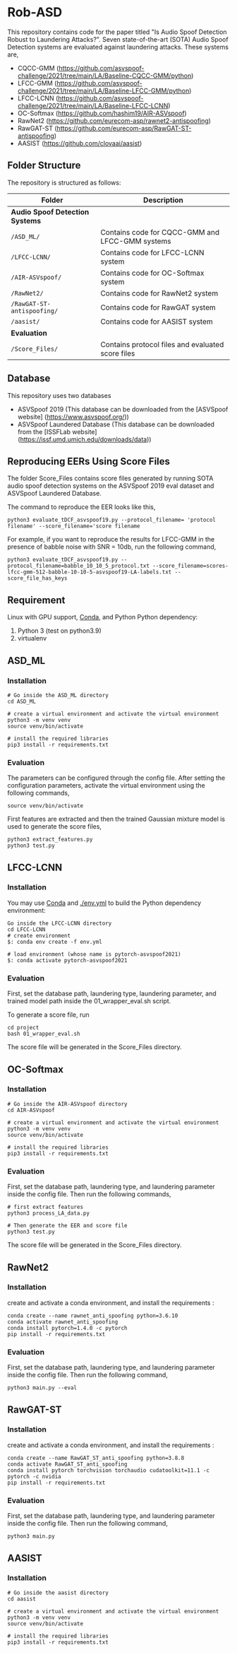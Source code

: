 # Rob-ASD

This repository contains code for the paper titled "Is Audio Spoof Detection Robust to Laundering Attacks?". Seven state-of-the-art (SOTA) Audio Spoof Detection systems are evaluated against laundering attacks. These systems are, 
- CQCC-GMM (https://github.com/asvspoof-challenge/2021/tree/main/LA/Baseline-CQCC-GMM/python)
- LFCC-GMM (https://github.com/asvspoof-challenge/2021/tree/main/LA/Baseline-LFCC-GMM/python)
- LFCC-LCNN (https://github.com/asvspoof-challenge/2021/tree/main/LA/Baseline-LFCC-LCNN)
- OC-Softmax (https://github.com/hashim19/AIR-ASVspoof)
- RawNet2 (https://github.com/eurecom-asp/rawnet2-antispoofing)
- RawGAT-ST (https://github.com/eurecom-asp/RawGAT-ST-antispoofing)
- AASIST (https://github.com/clovaai/aasist)

## Folder Structure

The repository is structured as follows:

| Folder | Description                                       |
|--------|---------------------------------------------------|
|__Audio Spoof Detection Systems__|
| `/ASD_ML/` | Contains code for CQCC-GMM and LFCC-GMM systems|
| `/LFCC-LCNN/` | Contains code for LFCC-LCNN system|
| `/AIR-ASVspoof/` | Contains code for OC-Softmax system|
| `/RawNet2/` | Contains code for RawNet2 system|
| `/RawGAT-ST-antispoofing/` | Contains code for RawGAT system|
| `/aasist/` | Contains code for AASIST system|
|__Evaluation__|
| `/Score_Files/` | Contains protocol files and evaluated score files|

## Database
This repository uses two databases
- ASVSpoof 2019 (This database can be downloaded from the [ASVSpoof website] (https://www.asvspoof.org/))
- ASVSpoof Laundered Database (This database can be downloaded from the [ISSFLab website] (https://issf.umd.umich.edu/downloads/data))

## Reproducing EERs Using Score Files
The folder Score_Files contains score files generated by running SOTA audio spoof detection systems on the ASVSpoof 2019 eval dataset and ASVSpoof Laundered Database. 

The command to reproduce the EER looks like this,
```
python3 evaluate_tDCF_asvspoof19.py --protocol_filename= 'protocol filename' --score_filename='score filename
```

For example, if you want to reproduce the results for LFCC-GMM in the presence of babble noise with SNR = 10db, run the following command,
```
python3 evaluate_tDCF_asvspoof19.py --protocol_filename=babble_10_10_5_protocol.txt --score_filename=scores-lfcc-gmm-512-babble-10-10-5-asvspoof19-LA-labels.txt --score_file_has_keys
```

## Requirement
Linux with GPU support, [Conda](https://docs.conda.io/en/latest/miniconda.html), and Python
Python dependency:
1. Python 3 (test on python3.9)
2. virtualenv

## ASD_ML

### Installation
```
# Go inside the ASD_ML directory
cd ASD_ML

# create a virtual environment and activate the virtual environment
python3 -m venv venv
source venv/bin/activate

# install the required libraries
pip3 install -r requirements.txt
```

### Evaluation

The parameters can be configured through the config file. After setting the configuration parameters, activate the virtual environment using the following commands,
```
source venv/bin/activate
```

First features are extracted and then the trained Gaussian mixture model is used to generate the score files,
```
python3 extract_features.py
python3 test.py
```


## LFCC-LCNN

### Installation
You may use [Conda](https://docs.conda.io/en/latest/miniconda.html) and [./env.yml](./env.yml) to build the Python dependency environment: 

```
Go inside the LFCC-LCNN directory
cd LFCC-LCNN
# create environment
$: conda env create -f env.yml

# load environment (whose name is pytorch-asvspoof2021)
$: conda activate pytorch-asvspoof2021
```

### Evaluation

First, set the database path, laundering type, laundering parameter, and trained model path inside the 01_wrapper_eval.sh script. 

To generate a score file, run
```
cd project
bash 01_wrapper_eval.sh
```

The score file will be generated in the Score_Files directory.

## OC-Softmax

### Installation
```
# Go inside the AIR-ASVspoof directory
cd AIR-ASVspoof

# create a virtual environment and activate the virtual environment
python3 -m venv venv
source venv/bin/activate

# install the required libraries
pip3 install -r requirements.txt
```

### Evaluation

First, set the database path, laundering type, and laundering parameter inside the config file. Then run the following commands,
```
# first extract features
python3 process_LA_data.py

# Then generate the EER and score file
python3 test.py
```
The score file will be generated in the Score_Files directory.

## RawNet2

### Installation
create and activate a conda environment, and install the requirements :
```
conda create --name rawnet_anti_spoofing python=3.6.10
conda activate rawnet_anti_spoofing
conda install pytorch=1.4.0 -c pytorch
pip install -r requirements.txt
```

### Evaluation

First, set the database path, laundering type, and laundering parameter inside the config file. Then run the following command,
```
python3 main.py --eval
```

## RawGAT-ST

### Installation
create and activate a conda environment, and install the requirements :
```
conda create --name RawGAT_ST_anti_spoofing python=3.8.8
conda activate RawGAT_ST_anti_spoofing
conda install pytorch torchvision torchaudio cudatoolkit=11.1 -c pytorch -c nvidia
pip install -r requirements.txt
```

### Evaluation

First, set the database path, laundering type, and laundering parameter inside the config file. Then run the following command,
```
python3 main.py
```

## AASIST

### Installation
```
# Go inside the aasist directory
cd aasist

# create a virtual environment and activate the virtual environment
python3 -m venv venv
source venv/bin/activate

# install the required libraries
pip3 install -r requirements.txt
```










